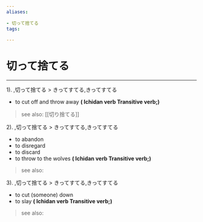 ```yaml
---
aliases:
    
- 切って捨てる
tags:
    
---
```


# 切って捨てる
---
1).
,切って捨てる > きってすてる,きってすてる

- to cut off and throw away
**( Ichidan verb Transitive verb;)**
> see also:  [[切り捨てる]]
            
2).
,切って捨てる > きってすてる,きってすてる

- to abandon
- to disregard
- to discard
- to throw to the wolves
**( Ichidan verb Transitive verb;)**
> see also: 
            
3).
,切って捨てる > きってすてる,きってすてる

- to cut (someone) down
- to slay
**( Ichidan verb Transitive verb;)**
> see also: 
            